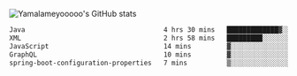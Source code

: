 ![Yamalameyooooo's GitHub stats](https://github-readme-stats.vercel.app/api?username=yamalameyooooo&theme=transparent&show_icons=true\&show=reviews,discussions_started,discussions_answered,prs_merged,prs_merged_percentage)

<!--START_SECTION:waka-->

```txt
Java                                   4 hrs 30 mins   █████████████▓░░░░░░░░░░░   55.00 %
XML                                    2 hrs 58 mins   █████████░░░░░░░░░░░░░░░░   36.33 %
JavaScript                             14 mins         ▓░░░░░░░░░░░░░░░░░░░░░░░░   02.90 %
GraphQL                                10 mins         ▓░░░░░░░░░░░░░░░░░░░░░░░░   02.12 %
spring-boot-configuration-properties   7 mins          ▒░░░░░░░░░░░░░░░░░░░░░░░░   01.58 %
```

<!--END_SECTION:waka-->
